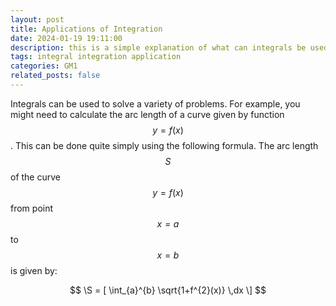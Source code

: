 ```yaml
---
layout: post
title: Applications of Integration
date: 2024-01-19 19:11:00
description: this is a simple explanation of what can integrals be used for.
tags: integral integration application
categories: GM1
related_posts: false
---
```


Integrals can be used to solve a variety of problems. For example, you might need to calculate the arc length of a curve given by function $$ y = f(x) $$. This can be done quite simply using the following formula.
The arc length $$ S $$ of the curve $$ y = f(x) $$ from point $$ x = a $$ to $$ x = b $$ is given by:

$$
\S = [ \int_{a}^{b} \sqrt{1+f^{2}(x)} \,dx \]
$$
